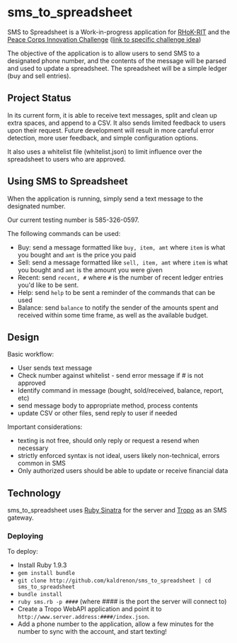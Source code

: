 # sms_to_spreadsheet

SMS to Spreadsheet is a Work-in-progress application for [RHoK-RIT](http://www.rhok.org/) and the [Peace Corps Innovation Challenge](http://innovationchallenge.peacecorps.gov/) ([link to specific challenge idea](http://innovationchallenge.peacecorps.gov/idea/27))

The objective of the application is to allow users to send SMS to a designated phone number, and the contents of the message will be parsed and used to update a spreadsheet. The spreadsheet will be a simple ledger (buy and sell entries).

## Project Status
In its current form, it is able to receive text messages, split and clean up extra spaces, and append to a CSV. It also sends limited feedback to users upon their request. Future development will result in more careful error detection, more user feedback, and simple configuration options. 

It also uses a whitelist file (whitelist.json) to limit influence over the spreadsheet to users who are approved.

## Using SMS to Spreadsheet
When the application is running, simply send a text message to the designated number.

Our current testing number is 585-326-0597.

The following commands can be used:

 * Buy: send a message formatted like `buy, item, amt` where `item` is what you bought and `amt` is the price you paid
 * Sell: send a message formatted like `sell, item, amt` where `item` is what you bought and `amt` is the amount you were given
 * Recent: send `recent, #` where `#` is the number of recent ledger entries you'd like to be sent.
 * Help: send `help` to be sent a reminder of the commands that can be used
 * Balance: send `balance` to notify the sender of the amounts spent and received within some time frame, as well as the available budget.


## Design

Basic workflow:
 * User sends text message
 * Check number against whitelist - send error message if # is not approved
 * Identify command in message (bought, sold/received, balance, report, etc)
 * send message body to appropriate method, process contents
 * update CSV or other files, send reply to user if needed

Important considerations:
 * texting is not free, should only reply or request a resend when necessary
 * strictly enforced syntax is not ideal, users likely non-technical, errors common in SMS
 * Only authorized users should be able to update or receive financial data

## Technology

sms_to_spreadsheet uses [Ruby Sinatra](http://sinatrarb.com) for the server and [Tropo](http://www.tropo.com) as an SMS gateway.

### Deploying
To deploy: 

 * Install Ruby 1.9.3
 * `gem install bundle`
 * `git clone http://github.com/kaldrenon/sms_to_spreadsheet | cd sms_to_spreadsheet`
 * `bundle install`
 * `ruby sms.rb -p ####` (where #### is the port the server will connect to)
 * Create a Tropo WebAPI application and point it to `http://www.server.address:####/index.json`. 
 * Add a phone number to the application, allow a few minutes for the number to sync with the account, and start texting!

